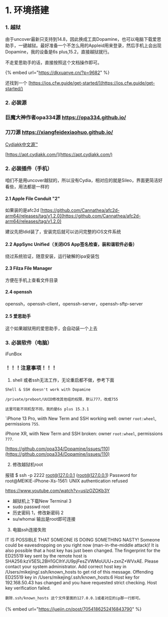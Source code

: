 # 1. 环境搭建

### 1. 越狱

由于uncover最新只支持到14.8，因此换成工具Dopamine，也可以电脑下载爱思助手，一键越狱。最好准备一个不怎么用的Appleid用来登录，然后手机上会出现Dopamine，我的设备是6s plus,15.2，直接越狱就行。

不走爱思助手的话，直接按照这个文档操作即可。

{% embed url="https://dkxuanye.cn/?p=9682" %}

还找到一个 [https://ios.cfw.guide/get-started/](https://ios.cfw.guide/get-started/)

### 2. 必装源

### **巨魔大神作者opa334源** **https://opa334.github.io/**

### **刀刀源** **https://xiangfeidexiaohuo.github.io/**



[Cydiakk中文源™](https://apt.cydiakk.com/)

[https://apt.cydiakk.com/](https://apt.cydiakk.com/)



### 2. 必装插件（手机）

咱们不是用uncover越狱的，所以没有Cydia，相对应的就是Sileo，界面更简洁好看些，用法都是一样的

#### 2.1 Apple File Conduit "2"

如果装的是afc2d [https://github.com/Cannathea/afc2d-arm64/releases/tag/v1.2.0](https://github.com/Cannathea/afc2d-arm64/releases/tag/v1.2.0)

建议先把ldid装了，安装完后就可以访问完整的iOS文件系统

#### 2.2 AppSync Unified（关闭iOS App签名检查，装和谐软件必备）

绕过系统验证，随意安装，运行破解的ipa安装包

#### 2.3 Filza File Manager

方便在手机上查看文件目录

#### 2.4 openssh

openssh，openssh-client，openssh-server，openssh-sftp-server

#### 2.5 爱思助手

这个如果越狱用的爱思助手，会自动装一个上去



### 3. 必装软件（电脑）

iFunBox



### ！！！注意事项！！！

1. shell 或者ssh无法工作，无论重启都不做，参考下面

`Shell & SSH doesn't work with Dopamine`

`/private/preboot/UUID修改其他组的权限，默认777，改成755`

`这里可能不同机型不同，我的是6s plus 15.3.1`

\`iPhone 13 Pro, wiith New Term and SSH working well: owner `root:wheel`, permissions `755`.

iPhone XR, wiith New Term and SSH broken: owner `root:wheel`, permissions `777`.

[https://github.com/opa334/Dopamine/issues/110](https://github.com/opa334/Dopamine/issues/110)



2. 修改越狱机root

报错 $ ssh -p 2222 root@127.0.0.1 (root@127.0.0.1) Password for root@MEIKIE-iPhone-Xs-1561: UNIX authentication refused

https://www.youtube.com/watch?v=usIzOZOKb3Y

* 越狱机上下载New Terminal 3
* sudo passwd root
* 历史密码 1，修改新密码 2
* su/whomai 输出是root即可连接

3. 电脑ssh连接失败

IT IS POSSIBLE THAT SOMEONE IS DOING SOMETHING NASTY! Someone could be eavesdropping on you right now (man-in-the-middle attack)! It is also possible that a host key has just been changed. The fingerprint for the ED25519 key sent by the remote host is SHA256:kzV5E5L2BH1GClhYJU9pjFesZVWMoUUU+zxnZ+WVxAE. Please contact your system administrator. Add correct host key in /Users/mikejing/.ssh/known\_hosts to get rid of this message. Offending ED25519 key in /Users/mikejing/.ssh/known\_hosts:6 Host key for 192.168.50.43 has changed and you have requested strict checking. Host key verification failed.



`删除.ssh/known_hosts 这个文件里面的127.0.0.1或者对应的ip那一行即可。`

####



{% embed url="https://juejin.cn/post/7054186252416843790" %}
